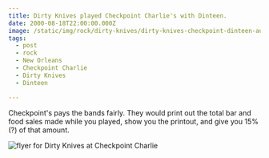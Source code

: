 ```yaml
---
title: Dirty Knives played Checkpoint Charlie's with Dinteen.
date: 2000-08-18T22:00:00.000Z
image: /static/img/rock/dirty-knives/dirty-knives-checkpoint-dinteen-aug-18-2000.jpg
tags:
  - post 
  - rock
  - New Orleans
  - Checkpoint Charlie
  - Dirty Knives
  - Dinteen

---
```


Checkpoint's pays the bands fairly. They would print out the total bar and food sales made while you played, show you the printout, and give you 15% (?) of that amount.

![flyer for Dirty Knives at Checkpoint Charlie](/static/img/rock/dirty-knives/dirty-knives-checkpoint-dinteen-aug-18-2000.jpg "flyer for Dirty Knives at Checkpoint Charlie")